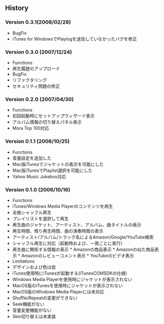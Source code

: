
## History

### Version 0.3.1(2008/02/28)
  * BugFix
   * iTunes for WindowsでPlaylogを送信していなかったバグを修正

### Version 0.3.0 (2007/12/24)
  * Functions
   * 再生履歴のアップロード
  * BugFix
   * リファクタリング
   * セキュリティ問題の修正
 
### Version 0.2.0 (2007/04/30)
  * Functions
   * 初回起動時にセットアップウィザード表示
   * アルバム情報の切り替えパネル表示
   * Mora Top 100対応

### Version 0.1.1 (2006/10/25)
  * Functions
   * 音量設定を追加した
   * Mac版iTunesでジャケットの表示を可能にした
   * Mac版iTunesでPlaylist選択を可能にした
   * Yahoo Music Jukebox対応

### Version 0.1.0 (2006/10/16)
  * Functions
   * iTunes/Windows Media Playerのコンテンツを再生
   * 全曲シャッフル再生
   * プレイリストを選択して再生
   * 再生曲のジャケット、アーティスト、アルバム、曲タイトルの表示
   * 再生時間、残り再生時間、曲の演奏時間の表示
   * アーティスト/アルバム/トラック名によるAmazon/Google/YouTube検索
   * シャッフル再生に対応（起動時および、一周ごとに実行） 
   * 再生曲に関係する情報の表示
    * Amazonの商品表示
    * Amazonの似た商品表示
    * Amazonのレビューコメント表示
    * YouTubeのビデオ表示
  * Limitations
   * デザインおよび色は仮
   * iTunes使用時にiTunesが起動する(iTunesCOMSDKの仕様)
   * Windows Media Playerを使用時にジャケットが表示されない
   * MacOS版のiTunesを使用時にジャケットが表示されない
   * MacOS版のWindows Media Playerには未対応
   * Shuffle/Repeatの変更ができない
   * Seek機能がない
   * 音量変更機能がない
   * Skin切り替えは未実装

